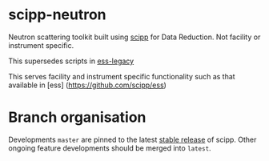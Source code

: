 # scipp-neutron
Neutron scattering toolkit built using [scipp](https://github.com/scipp/scipp) for Data Reduction. Not facility or instrument specific.


This supersedes scripts in [ess-legacy](https://github.com/scipp/ess-legacy)

This serves facility and instrument specific functionality such as that available in [ess] (https://github.com/scipp/ess)

# Branch organisation

Developments `master` are pinned to the latest [stable release](https://github.com/scipp/scipp/tags) of scipp. Other ongoing feature developments should be merged into `latest`.

